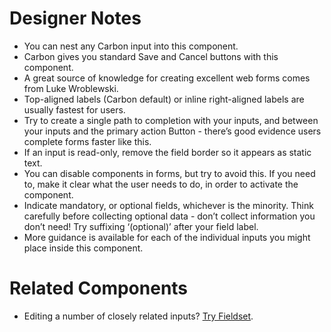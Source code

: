 # Designer Notes
- You can nest any Carbon input into this component.
- Carbon gives you standard Save and Cancel buttons with this component.
- A great source of knowledge for creating excellent web forms comes from Luke Wroblewski.
- Top-aligned labels (Carbon default) or inline right-aligned labels are usually fastest for users.
- Try to create a single path to completion with your inputs, and between your inputs and the primary action Button - there’s good evidence users complete forms faster like this.
- If an input is read-only, remove the field border so it appears as static text.
- You can disable components in forms, but try to avoid this. If you need to, make it clear what the user needs to do, in order to activate the component.
- Indicate mandatory, or optional fields, whichever is the minority. Think carefully before collecting optional data - don’t collect information you don’t need! Try suffixing ‘(optional)’ after your field label.
- More guidance is available for each of the individual inputs you might place inside this component.

# Related Components
- Editing a number of closely related inputs? [Try Fieldset](/components/fieldset "Try Fieldset").
